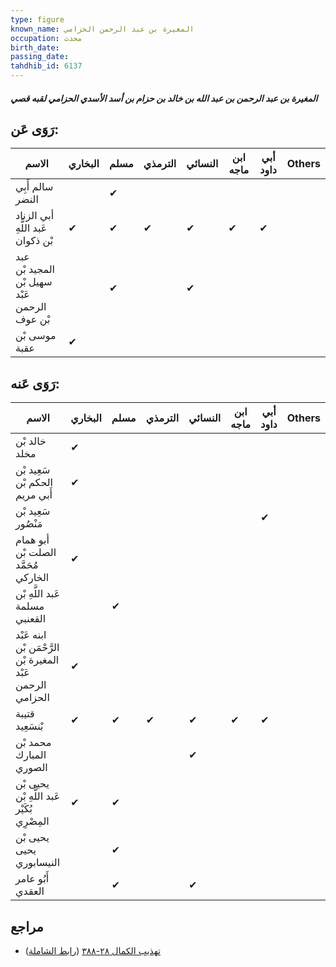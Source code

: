```yaml
---
type: figure
known_name: المغيرة بن عبد الرحمن الحزامي
occupation: محدث
birth_date:
passing_date:
tahdhib_id: 6137
---
```

##### المغيرة بن عبد الرحمن بن عبد الله بن خالد بن حزام بن أسد الأسدي الحزامي لقبه قصي

## رَوَى عَن:
| الاسم                                        | البخاري | مسلم | الترمذي | النسائي | ابن ماجه | أبي داود | Others |
| -------------------------------------------- | ------- | ---- | ------- | ------- | -------- | -------- | ------ |
| سالم أَبِي النضر                             |         | ✔    |         |         |          |          |        |
| أبي الزناد عَبد اللَّهِ بْن ذكوان            | ✔       | ✔    | ✔       | ✔       | ✔        | ✔        |        |
| عبد المجيد بْن سهيل بْن عَبْد الرحمن بْن عوف |         | ✔    |         | ✔       |          |          |        |
| موسى بْن عقبة                                | ✔       |      |         |         |          |          |        |
## رَوَى عَنه:
| الاسم                                                      | البخاري | مسلم | الترمذي | النسائي | ابن ماجه | أبي داود | Others |
| ---------------------------------------------------------- | ------- | ---- | ------- | ------- | -------- | -------- | ------ |
| خالد بْن مخلد                                              | ✔       |      |         |         |          |          |        |
| سَعِيد بْن الحكم بْن أَبي مريم                             | ✔       |      |         |         |          |          |        |
| سَعِيد بْن مَنْصُور                                        |         |      |         |         |          | ✔        |        |
| أبو همام الصلت بْن مُحَمَّد الخاركي                        | ✔       |      |         |         |          |          |        |
| عَبد اللَّهِ بْن مسلمة القعنبي                             |         | ✔    |         |         |          |          |        |
| ابنه عَبْد الرَّحْمَن بْن المغيرة بْن عَبْد الرحمن الحزامي | ✔       |      |         |         |          |          |        |
| قتيبة بْنسَعِيد                                            | ✔       | ✔    | ✔       | ✔       | ✔        | ✔        |        |
| محمد بْن المبارك الصوري                                    |         |      |         | ✔       |          |          |        |
| يحيى بْن عَبد اللَّهِ بْن بُكَيْر المِصْرِي                | ✔       | ✔    |         |         |          |          |        |
| يحيى بْن يحيى النيسابوري                                   |         | ✔    |         |         |          |          |        |
| أَبُو عامر العقدي                                          |         | ✔    |         | ✔       |          |          |        |
## مراجع
- [تهذيب الكمال ٢٨-٣٨٨](obsidian://open?vault=Tahdhib-al-Kamal&file=Figures/٦١٣٧-المغيرة%20بن%20عبد%20الرحمن%20بن%20عبد%20الله%20بن%20خالد%20بن%20حزام%20بن%20أسد%20الأسدي%20الحزامي%20لقبه%20قصي) ([رابط الشاملة](https://shamela.ws/book/3722/15363))